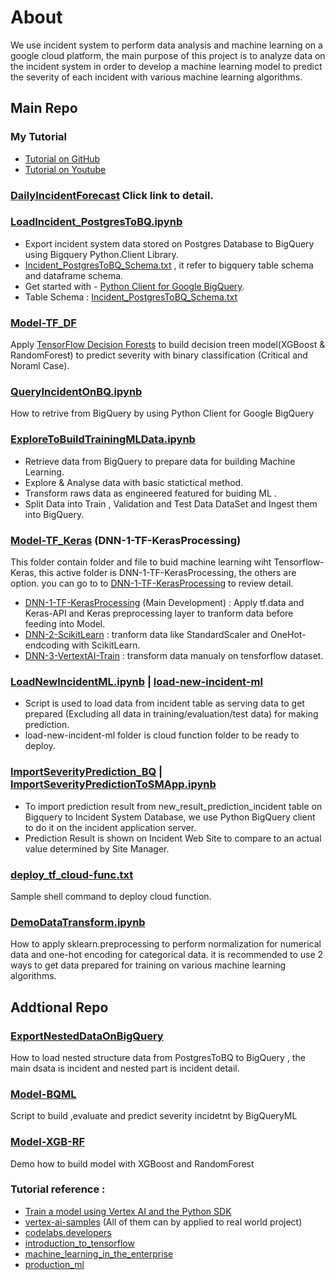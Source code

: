 # About
We use incident system to perform data analysis and machine learning on a google cloud platform, the main purpose of this project is to analyze data on the incident system in order to develop a machine learning model to predict the severity of each incident with various machine learning algorithms.


## Main Repo 

### My Tutorial
- [Tutorial on GitHub](https://github.com/technqvi/MyYoutube-Demo/tree/main/google_data_ai)
- [Tutorial on Youtube](https://www.youtube.com/playlist?list=PLIxgtZc_tZWNWPTeGPR5FGj_glwAOuoS7)

### [DailyIncidentForecast](https://github.com/technqvi/SMart-AI/tree/main/DailyIncidentForecast) Click link to detail.



### [LoadIncident_PostgresToBQ.ipynb](https://github.com/technqvi/SMart-AI/blob/main/LoadIncident_PostgresToBQ.ipynb)
- Export incident system data stored on Postgres Database to BigQuery using Bigquery Python.Client Library.
- [Incident_PostgresToBQ_Schema.txt](https://github.com/technqvi/SMart-AI/blob/main/Incident_PostgresToBQ_Schema.txt)  , it refer to bigquery table schema and dataframe schema.
- Get started with - [Python Client for Google BigQuery](https://cloud.google.com/python/docs/reference/bigquery/latest).
- Table Schema : [Incident_PostgresToBQ_Schema.txt](https://github.com/technqvi/SMart-AI/blob/main/Incident_PostgresToBQ_Schema.txt) 

### [Model-TF_DF](https://github.com/technqvi/SMart-AI/tree/main/Model-TF_DF)
Apply [TensorFlow Decision Forests](https://www.tensorflow.org/decision_forests/tutorials) to build decision treen model(XGBoost & RandomForest) to predict severity with binary classification (Critical and Noraml Case).

### [QueryIncidentOnBQ.ipynb](https://github.com/technqvi/SMart-AI/blob/main/QueryIncidentOnBQ.ipynb)
How to retrive from BigQuery by using Python Client for Google BigQuery


### [ExploreToBuildTrainingMLData.ipynb](https://github.com/technqvi/SMart-AI/blob/main/ExploreToBuildTrainingMLData.ipynb)
- Retrieve data from BigQuery to prepare data for building Machine Learning.
- Explore & Analyse data with basic statictical method.
- Transform raws data as engineered featured for buiding ML .
- Split Data into Train , Validation and Test Data DataSet and  Ingest them into BigQuery.


### [Model-TF_Keras](https://github.com/technqvi/SMart-AI/tree/main/Model-TF_Keras/DNN-1-TF-KerasProcessing) (DNN-1-TF-KerasProcessing)
This folder contain folder and file to buid machine learning wiht Tensorflow-Keras, this active folder is DNN-1-TF-KerasProcessing, the others are option. you can go to to  [DNN-1-TF-KerasProcessing](https://github.com/technqvi/SMart-AI/tree/main/Model-TF_Keras/DNN-1-TF-KerasProcessing) to review detail.

- [DNN-1-TF-KerasProcessing](https://github.com/technqvi/SMart-AI/tree/main/Model-TF_Keras/DNN-1-TF-KerasProcessing) (Main Development) : Apply tf.data and  Keras-API and Keras preprocessing layer to tranform data before feeding into  Model. 
- [DNN-2-ScikitLearn](https://github.com/technqvi/SMart-AI/tree/main/Model-TF_Keras/DNN-2-ScikitLearn)  : tranform data like StandardScaler and OneHot-endcoding with  ScikitLearn.
- [DNN-3-VertextAI-Train](https://github.com/technqvi/SMart-AI/tree/main/Model-TF_Keras/DNN-3-VertextAI-Train) : transform data manualy on tensforflow dataset.

### [LoadNewIncidentML.ipynb](https://github.com/technqvi/SMart-AI/blob/main/LoadNewIncidentML.ipynb) | [load-new-incident-ml](https://github.com/technqvi/SMart-AI/tree/main/load-new-incident-ml)
- Script is used to load data from incident table as serving data to get prepared (Excluding all data in training/evaluation/test data) for making prediction.
-  load-new-incident-ml folder is cloud function folder to be ready to deploy.


### [ImportSeverityPrediction_BQ](https://github.com/technqvi/SMart-AI/tree/main/ImportSeverityPrediction_BQ) | [ImportSeverityPredictionToSMApp.ipynb](https://github.com/technqvi/SMart-AI/blob/main/ImportSeverityPredictionToSMApp.ipynb)
- To  import prediction result from new_result_prediction_incident table on Bigquery to Incident System Database, we use Python BigQuery client to do it on the incident application server.
- Prediction Result is shown on Incident Web Site to compare to an actual value determined by Site Manager.
###  [deploy_tf_cloud-func.txt](https://github.com/technqvi/SMart-AI/blob/main/deploy_tf_cloud-func.txt)
Sample shell command to deploy cloud function.
### [DemoDataTransform.ipynb](https://github.com/technqvi/SMart-AI/blob/main/DemoDataTransform.ipynb)
How to apply sklearn.preprocessing to perform normalization for numerical data and one-hot encoding for categorical data.  it is recommended to use 2 ways to get data prepared for training on various machine learning algorithms.



## Addtional Repo 

### [ExportNestedDataOnBigQuery](https://github.com/technqvi/SMart-AI/tree/main/ExportIncidentNestedData)
How to load  nested structure data from PostgresToBQ to BigQuery , the main dsata is incident and nested part is incident detail.
### [Model-BQML](https://github.com/technqvi/SMart-AI/tree/main/Model-BQML)
Script to build ,evaluate and predict severity incidetnt by BigQueryML
### [Model-XGB-RF](https://github.com/technqvi/SMart-AI/tree/main/Model-XGB-RF)
Demo how to build model with XGBoost and  RandomForest



### Tutorial reference : 
- [Train a model using Vertex AI and the Python SDK](https://cloud.google.com/vertex-ai/docs/tutorials/tabular-bq-prediction)
- [vertex-ai-samples](https://github.com/GoogleCloudPlatform/vertex-ai-samples/tree/main/notebooks/official) (All of them can by applied to real world project)
- [codelabs.developers](https://codelabs.developers.google.com/)
- [introduction_to_tensorflow](https://github.com/GoogleCloudPlatform/training-data-analyst/tree/master/courses/machine_learning/deepdive2/introduction_to_tensorflow)
- [machine_learning_in_the_enterprise](https://github.com/GoogleCloudPlatform/training-data-analyst/tree/master/courses/machine_learning/deepdive2/machine_learning_in_the_enterprise/solutions)
- [production_ml](https://github.com/GoogleCloudPlatform/training-data-analyst/tree/master/courses/machine_learning/deepdive2/production_ml/solutions)
